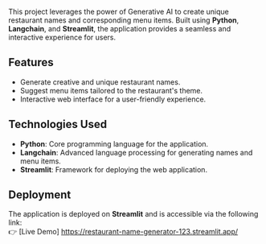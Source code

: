 This project leverages the power of Generative AI to create unique restaurant names and corresponding menu items. Built using **Python**, **Langchain**, and **Streamlit**, the application provides a seamless and interactive experience for users.

## Features  

- Generate creative and unique restaurant names.  
- Suggest menu items tailored to the restaurant's theme.  
- Interactive web interface for a user-friendly experience.

## Technologies Used  

- **Python**: Core programming language for the application.  
- **Langchain**: Advanced language processing for generating names and menu items.  
- **Streamlit**: Framework for deploying the web application.

## Deployment  

The application is deployed on **Streamlit** and is accessible via the following link:  
👉 [Live Demo] https://restaurant-name-generator-123.streamlit.app/
